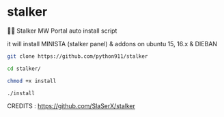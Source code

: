 # stalker
:man_technologist: Stalker MW Portal auto install script


it will install MINISTA (stalker panel) & addons on ubuntu 15, 16.x & DIEBAN 


```sh
git clone https://github.com/python911/stalker

cd stalker/

chmod +x install

./install
```

CREDITS : https://github.com/SlaSerX/stalker
